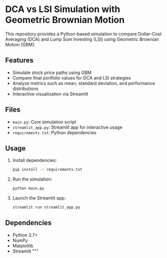 # DCA vs LSI Simulation with Geometric Brownian Motion

This repository provides a Python-based simulation to compare Dollar-Cost Averaging (DCA) and Lump Sum Investing (LSI) using Geometric Brownian Motion (GBM).

## Features
- Simulate stock price paths using GBM
- Compare final portfolio values for DCA and LSI strategies
- Analyze metrics such as mean, standard deviation, and performance distributions
- Interactive visualization via Streamlit

## Files
- `main.py`: Core simulation script
- `streamlit_app.py`: Streamlit app for interactive usage
- `requirements.txt`: Python dependencies

## Usage
1. Install dependencies:
   ```bash
   pip install -r requirements.txt
   ```
2. Run the simulation:
   ```bash
   python main.py
   ```
3. Launch the Streamlit app:
   ```bash
   streamlit run streamlit_app.py
   ```

## Dependencies
- Python 3.7+
- NumPy
- Matplotlib
- Streamlit
"""
